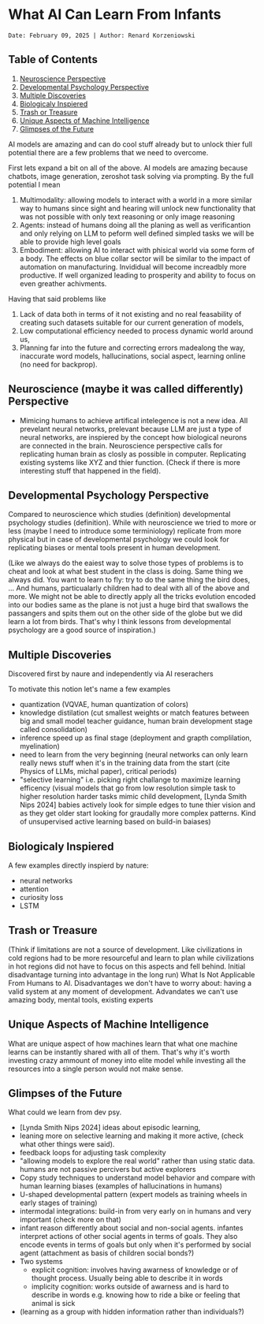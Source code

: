 # What AI Can Learn From Infants

`Date: February 09, 2025 | Author: Renard Korzeniowski `

## Table of Contents
1. [Neuroscience Perspective](#sec_neuro_per)
2. [Developmental Psychology Perspective](#sec_dev_per)
3. [Multiple Discoveries](#sec_mul_disc)
4. [Biologicaly Inspiered](#sec_biological_inspiration)
5. [Trash or Treasure](#sec_uniq_human_int)
6. [Unique Aspects of Machine Intelligence](#sec_uniq_machine_int)
7. [Glimpses of the Future](#sec_future)

AI models are amazing and can do cool stuff already but to unlock thier full potential there are a few problems that we need to overcome. 

First lets expand a bit on all of the above. AI models are amazing because chatbots, image generation, zeroshot task solving via prompting. 
By the full potential I mean 
1. Multimodality: allowing models to interact with a world in a more similar way to humans since sight and hearing will unlock new functionality that was not 
possible with only text reasoning or only image reasoning
2. Agents: instead of humans doing all the planing as well as verificantion and only relying on LLM to peform well defined simpled tasks we will be able to provide 
high level goals
3. Embodiment: allowing AI to interact with phisical world via some form of a body. The effects on blue collar sector will be similar to the impact of automation on manufacturing.
Invididual will become increadbly more productive. If well organized leading to prosperity and ability to focus on even greather achivments. 

Having that said problems like 
1. Lack of data both in terms of it not existing and no real feasability of creating such datasets suitable for our current generation of models,
2. Low computational efficiency needed to process dynamic world around us,
3. Planning far into the future and correcting errors madealong the way, inaccurate word models, hallucinations, social aspect, learning online (no need for backprop). 

## Neuroscience (maybe it was called differently) Perspective<a name="sec_neuro_per"></a>

- Mimicing humans to achieve artifical intelegence is not a new idea. All prevelant neural networks, prelevant because LLM are just a type of neural networks, are inspiered by the concept how biological neurons are connected in the brain. Neuroscience perspective calls for replicating human brain as closly as possible in computer. Replicating existing systems like XYZ and thier function. (Check if there is more interesting stuff that happened in the field). 

## Developmental Psychology Perspective <a name="sec_dev_per"></a>

Compared to neuroscience which studies (definition) developmental psychology studies (definition). While with neuroscience we tried to more or less (maybe I need to introduce some terminiology) replicate from more physical but in case of developmental psychology we could look for replicating biases or mental tools present in human development. 

(Like we always do the eaiest way to solve those types of problems is to cheat and look at what best student in the class is doing. Same thing we always did. You want to learn to fly: try to do the same thing the bird does, ... And humans, particualarly children had to deal with all of the above and more. We might not be able to directly apply all the tricks evolution encoded into our bodies same as the plane is not just a huge bird that swallows the passangers and spits them out on the other side of the globe but we did learn a lot from birds. That's why I think lessons from developmental psychology are a good source of inspiration.)

## Multiple Discoveries <a name="sec_mul_disc"></a>

Discovered first by naure and independently via AI reserachers

To motivate this notion let's name a few examples 
- quantization (VQVAE, human quantization of colors)
- knowledge distilation (cut smallest weights or match features between big and small model teacher guidance, human brain development stage called consolidation)
- inference speed up as final stage (deployment and grapth complilation, myelination)
- need to learn from the very beginning (neural networks can only learn really news stuff when it's in the training data from the start (cite Physics of LLMs, michal paper), critical periods)
- "selective learning" i.e. picking right challange to maximize learning efficency (visual models that go from low resolution simple task to higher resolution harder tasks mimic child development, [Lynda Smith Nips 2024] babies actively look for simple edges to tune thier vision and as they get older start looking for graudally more complex patterns. Kind of unsupervised active learning based on build-in baiases)

## Biologicaly Inspiered <a name="sec_biological_inspiration"></a>

A few examples directly inspierd by nature: 
- neural networks
- attention
- curiosity loss
- LSTM

## Trash or Treasure <a name="sec_uniq_human_int"></a>

(Think if limitations are not a source of development. Like civilizations in cold regions had to be more resourceful and learn to plan while civilizations in hot regions did not have to focus on this aspects and fell behind. Initial disadvantage turning into advantage in the long run)
What Is Not Applicable From Humans to AI.
Disadvantages we don't have to worry about: having a valid system at any moment of development. 
Advandates we can't use amazing body, mental tools, existing experts

## Unique Aspects of Machine Intelligence <a name="sec_uniq_machine_int"></a>

What are unique aspect of how machines learn that what one machine learns can be instantly shared with all of them. That's why it's worth investing crazy ammount of money
into elite model while investing all the resources into a single person would not make sense. 

## Glimpses of the Future <a name="sec_future"></a>

What could we learn from dev psy. 
- [Lynda Smith Nips 2024] ideas about episodic learning, 
- leaning more on selective learning and making it more active, (check what other things were said). 
- feedback loops for adjusting task complexity
- "allowing models to explore the real world" rather than using static data. humans are not passive percivers but active explorers
- Copy study techniques to understand model behavior and compare with human learning biases (examples of hallucinations in humans)
- U-shaped developmental pattern (expert models as training wheels in early stages of training)
- intermodal integrations: build-in from very early on in humans and very important (check more on that)
- infant reason differently about social and non-social agents. infantes interpret actions of other social agents in terms of goals. They also encode events in terms of goals but only when it's performed by social agent
(attachment as basis of children social bonds?)
- Two systems 
  - explicit cognition: involves having awarness of knowledge or of thought process. Usually being able to describe it in words
  - implicity cognition: works outside of awarness and is hard to describe in words e.g. knowing how to ride a bike or feeling that animal is sick
- (learning as a group with hidden information rather than individuals?)

